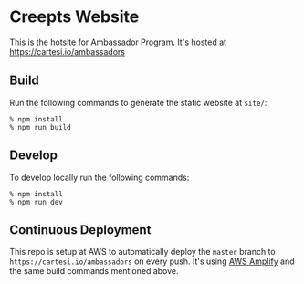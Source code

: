 # Creepts Website

This is the hotsite for Ambassador Program. It's hosted at https://cartesi.io/ambassadors


## Build

Run the following commands to generate the static website at `site/`:

    % npm install
    % npm run build

## Develop

To develop locally run the following commands:

    % npm install
    % npm run dev

## Continuous Deployment

This repo is setup at AWS to automatically deploy the `master` branch to `https://cartesi.io/ambassadors` on every push.
It's using [AWS Amplify](https://aws.amazon.com/amplify/) and the same build commands mentioned above.
